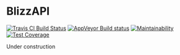# BlizzAPI

[![Travis CI Build Status](https://travis-ci.org/lukemnet/BlizzAPI.svg?branch=master)](https://travis-ci.org/lukemnet/BlizzAPI)
[![AppVeyor Build status](https://ci.appveyor.com/api/projects/status/ls0rruuudcvql759/branch/master?svg=true)](https://ci.appveyor.com/project/lwojcik17597/blizzard-battlenet-api/branch/master)
[![Maintainability](https://api.codeclimate.com/v1/badges/5ae9076ca1825968b9bb/maintainability)](https://codeclimate.com/github/lukemnet/BlizzAPI/maintainability)
[![Test Coverage](https://api.codeclimate.com/v1/badges/5ae9076ca1825968b9bb/test_coverage)](https://codeclimate.com/github/lukemnet/BlizzAPI/test_coverage)

Under construction
